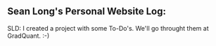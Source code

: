 ## Sean Long's Personal Website Log:


SLD: I created a project with some To-Do's. We'll go throught them at GradQuant. :-)
